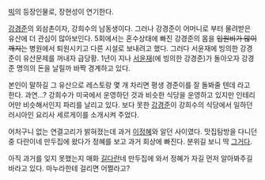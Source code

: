 [빅](%EB%B9%85%28%EB%93%9C%EB%9D%BC%EB%A7%88%29.md)의 등장인물로, 장현성이 연기한다.

[강경준](%EA%B0%95%EA%B2%BD%EC%A4%80%28%EB%B9%85%29.md)의 외삼촌이자, 강희수의 남동생이다.
그러나 강경준이 어머니로 부터 물려받은 유산에 더 관심이 많아보인다. 5회에서는 혼수상태에 빠진 강경준의 몸을 <del>입원비가 많이
깨지는</del> 병원에서 퇴원시키고 다른 시설로 보내려고 했다. 그러다 서윤재에 빙의한 강경준이 유산문제를 꺼내자 급당황. 1년이 지나
[서윤재](%EC%84%9C%EC%9C%A4%EC%9E%AC.md)(에 빙의한 강경준)가 돌아오자 강경준 명의의 돈을 날릴까 바짝
경계하고 있다.

본인이 말하길 그 유산으로 레스토랑 몇 개 차리면 평생 경준이를 잘 돌봐줄 텐데 라고 한다. 과연...? 강희수가 미국에서 운영하던 것과
비슷한 식당을 운영하고 있지만 인테리어만 비슷해서인지 파리를 날리고 있다. 보다 못한
[강경준](%EA%B0%95%EA%B2%BD%EC%A4%80%28%EB%B9%85%29.md)이 강희수의 식당에서 일하던 러시아인
요리사 세르게이를 소개시켜 주었다.  

어처구니 없는 연결고리가 밝혀졌는데 과거
[이정혜](%EC%9D%B4%EC%A0%95%ED%98%9C%28%EB%B9%85%29.md)와 알던 사이였다. 맛집탐방을 다니던 중
다란이네 만두집에 왔다가 정혜를 보고 과거 회상에 빠진다. 분위길 보니 딱
[그거다](%EC%A7%9D%EC%82%AC%EB%9E%91.md).  

아직 과거를 잊지 못했는지 매화 [길다란](%EA%B8%B8%EB%8B%A4%EB%9E%80.md)네 만두집에 와서 정혜가 자길 먼저
알아봐주길 바라고 있다. 마누라한테 걸리면 어쩔라고?

